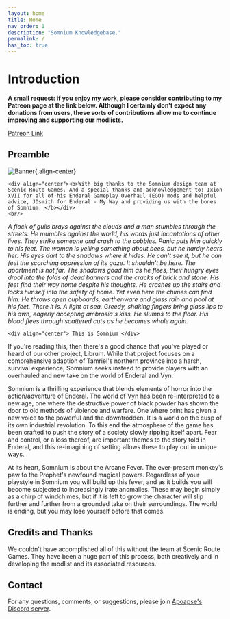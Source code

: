 ```yaml
---
layout: home
title: Home
nav_order: 1
description: "Somnium Knowledgebase."
permalink: /
has_toc: true
---
```


# Introduction

**A small request: if you enjoy my work, please consider contributing to
my Patreon page at the link below. Although I certainly don\'t expect
any donations from users, these sorts of contributions allow me to
continue improving and supporting our modlists.**

[Patreon
Link](https://www.patreon.com/scenicroutegames?fan_landing=true)

## Preamble

![Banner](https://cdn.discordapp.com/attachments/819785065700655104/932776024398241802/Start_Screen.png){.align-center}

```{=html}
<div align="center"><b>With big thanks to the Somnium design team at Scenic Route Games. And a special thanks and acknowledgement to: Ixion XVII for all of his Enderal Gameplay Overhaul (EGO) mods and helpful advice, JDsmith for Enderal - My Way and providing us with the bones of Somnium. </b></div>
<br/>
```
*A flock of gulls brays against the clouds and a man stumbles through
the streets. He mumbles against the world, his words just incantations
of other lives. They strike someone and crash to the cobbles. Panic puts
him quickly to his feet. The woman is yelling something about bees, but
he hardly hears her. His eyes dart to the shadows where it hides. He
can\'t see it, but he can feel the scorching oppression of its gaze. It
shouldn\'t be here. The apartment is not far. The shadows goad him as he
flees, their hungry eyes drool into the folds of dead banners and the
cracks of brick and stone. His feet find their way home despite his
thoughts. He crashes up the stairs and locks himself into the safety of
home. Yet even here the chimes can find him. He throws open cupboards,
earthenware and glass rain and pool at his feet. There it is. A light at
sea. Greedy, shaking fingers bring glass lips to his own, eagerly
accepting ambrosia\'s kiss. He slumps to the floor. His blood flees
through scattered cuts as he becomes whole again.*

```{=html}
<div align="center"> This is Somnium </div>
```
If you\'re reading this, then there\'s a good chance that you\'ve played
or heard of our other project, Librum. While that project focuses on a
comprehensive adaption of Tamriel\'s northern province into a harsh,
survival experience, Somnium seeks instead to provide players with an
overhauled and new take on the world of Enderal and Vyn.

Somnium is a thrilling experience that blends elements of horror into
the action/adventure of Enderal. The world of Vyn has been
re-interpreted to a new age, one where the destructive power of black
powder has shown the door to old methods of violence and warfare. One
where print has given a new voice to the powerful and the downtrodden.
It is a world on the cusp of its own industrial revolution. To this end
the atmosphere of the game has been crafted to push the story of a
society slowly ripping itself apart. Fear and control, or a loss
thereof, are important themes to the story told in Enderal, and this
re-imagining of setting allows these to play out in unique ways.

At its heart, Somnium is about the Arcane Fever. The ever-present
monkey\'s paw to the Prophet\'s newfound magical powers. Regardless of
your playstyle in Somnium you will build up this fever, and as it builds
you will become subjected to increasingly irate anomalies. These may
begin simply as a chirp of windchimes, but if it is left to grow the
character will slip further and further from a grounded take on their
surroundings. The world is ending, but you may lose yourself before that
comes.

## Credits and Thanks

We couldn\'t have accomplished all of this without the team at Scenic
Route Games. They have been a huge part of this process, both creatively
and in developing the modlist and its associated resources.

## Contact

For any questions, comments, or suggestions, please join [Apoapse\'s
Discord server](https://discord.gg/3f8vPYFmJX).
